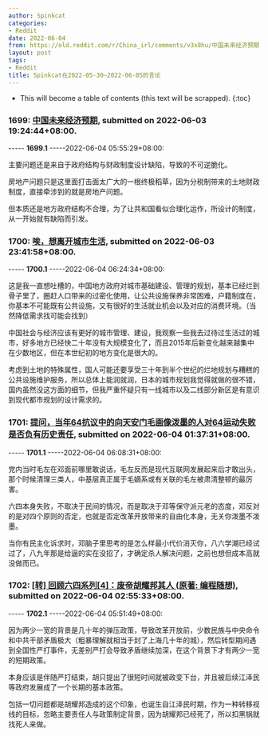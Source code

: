 ```yaml
---
author: Spinkcat
categories:
- Reddit
date: 2022-06-04
from: https://old.reddit.com/r/China_irl/comments/v3x8hu/中国未来经济预期/
layout: post
tags:
- Reddit
title: Spinkcat在2022-05-30~2022-06-05的言论
---
```


* This will become a table of contents (this text will be scrapped).
{:toc}

### 1699: [中国未来经济预期](https://old.reddit.com/r/China_irl/comments/v3x8hu/中国未来经济预期/), submitted on 2022-06-03 19:24:44+08:00.

----- __1699.1__ -----2022-06-04 05:55:29+08:00:

主要问题还是来自于政府结构与财政制度设计缺陷，导致的不可逆脆化。

房地产问题只是这里面打击面太广大的一根终极稻草，因为分税制带来的土地财政制度，直接牵涉到的就是房地产问题。

但本质还是地方政府结构不合理，为了让共和国看似合理化运作，所设计的制度，从一开始就有缺陷而引发。

### 1700: [唉，想离开城市生活](https://old.reddit.com/r/China_irl/comments/v425zp/唉想离开城市生活/), submitted on 2022-06-03 23:41:58+08:00.

----- __1700.1__ -----2022-06-04 06:24:34+08:00:

这是我一直想吐槽的，中国地方政府对城市基础建设、管理的规划，基本已经烂到骨子里了，圈赶人口带来的过密化使用，让公共设施保养非常困难，户籍制度在，你基本不可能既有公共设施，又有很好的生活就业机会以及对应的消费环境。（当然降低需求找可能会找到）

中国社会与经济应该有更好的城市管理、建设，我观察一些我去过待过生活过的城市，好多地方已经快二十年没有大规模变化了，而且2015年后新变化越来越集中在少数地区，但在本世纪初的地方变化是很大的。

考虑到土地的特殊属性，国人可能还要享受三十年到半个世纪的烂地规划与糟糕的公共设施维护服务，所以总体上能润就润，日本的城市规划我觉得就做的很不错，国内虽然没这方面的细节，但我严重怀疑只有一线城市以及二线部分新区是有意识到现代都市规划的设计需求的。

### 1701: [提问，当年64抗议中的向天安门毛画像泼墨的人对64运动失败是否负有历史责任](https://old.reddit.com/r/China_irl/comments/v44msz/提问当年64抗议中的向天安门毛画像泼墨的人对64运动失败是否负有历史责任/), submitted on 2022-06-04 01:37:31+08:00.

----- __1701.1__ -----2022-06-04 06:08:31+08:00:

党内当时毛左在邓面前哪里敢说话，毛左反而是现代互联网发展起来后才敢出头，那个时候清理三类人，中基层真正属于毛嫡系或有关联的毛左被肃清整顿的最厉害。

六四本身失败，不取决于民间的情况，而是取决于邓等保守派元老的态度，邓反对的是对四个原则的否定，也就是否定改革开放带来的自由化本身，无关你泼墨不泼墨。

当你有民主化诉求时，邓脑子里思考的是怎么样最小代价消灭你，八六学潮已经试过了，八九年那是给逼的实在没招了，才确定杀人解决问题，之前也想但成本高就没做而已。

### 1702: [[转] 回顾六四系列[4]：废帝胡耀邦其人 (原著: 编程随想)](https://old.reddit.com/r/China_irl/comments/v469ge/转_回顾六四系列4废帝胡耀邦其人_原著_编程随想/), submitted on 2022-06-04 02:55:33+08:00.

----- __1702.1__ -----2022-06-04 05:51:49+08:00:

因为两少一宽的背景是几十年的弹压政策，导致改革开放前，少数民族与中央命令和中共干部矛盾极大（粗暴理解就相当于封了上海几十年的城），然后转型期间遇到全国性严打事件，无差别严打会导致矛盾继续加深，在这个背景下才有两少一宽的短期政策。

本身应该是伴随严打结束，胡只提出了很短时间就被政变下台，并且被后续江泽民等政府发展成了一个长期的基本政策。

包括一切问题都是胡耀邦造成的这个印象，也诞生自江泽民时期，作为一种转移视线的目标，忽略主要责任人与政策制定背景，因为胡耀邦已经死了，所以扣黑锅就找死人来做。

